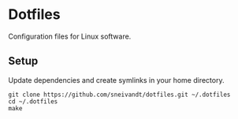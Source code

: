 # Dotfiles

Configuration files for Linux software.

## Setup

Update dependencies and create symlinks in your home directory.

    git clone https://github.com/sneivandt/dotfiles.git ~/.dotfiles
    cd ~/.dotfiles
    make
